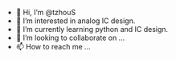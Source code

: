 - 👋 Hi, I’m @tzhouS
- 👀 I’m interested in analog IC design.
- 🌱 I’m currently learning python and IC design.
- 💞️ I’m looking to collaborate on ...
- 📫 How to reach me ...

<!---
tzhouS/tzhouS is a ✨ special ✨ repository because its `README.md` (this file) appears on your GitHub profile.
You can click the Preview link to take a look at your changes.
--->
